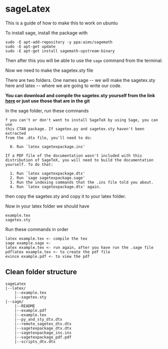 # sageLatex

This is a guide of how to make this to work on ubuntu

To install sage, install the package with

```
sudo -E apt-add-repository -y ppa:aims/sagemath
sudo -E apt-get update
sudo -E apt-get install sagemath-upstream-binary
```

Then after this you will be able to use the ``sage`` command from the terminal.

Now we need to make the sagetex.sty file

There are two folders. One names sage -- we will make the sagetex.sty here and latex -- where we are going to write our code.

**You can download and compile the sagetex.sty yourself from the link [here](https://www.ctan.org/tex-archive/macros/latex/contrib/sagetex/) or just use those that are in the git**

In the sage folder, run these commands

```
f you can't or don't want to install SageTeX by using Sage, you can use
this CTAN package. If sagetex.py and sagetex.sty haven't been extracted
from the .dtx file, you'll need to do:

  0. Run `latex sagetexpackage.ins'

If a PDF file of the documentation wasn't included with this
distribution of SageTeX, you will need to build the documentation
yourself. To do that:

  1. Run `latex sagetexpackage.dtx'
  2. Run `sage sagetexpackage.sage'
  3. Run the indexing commands that the .ins file told you about.
  4. Run `latex sagetexpackage.dtx' again.
```

then copy the sagetex.sty and copy it to your latex folder.

Now in your latex folder we should have

```
example.tex
sagetex.sty
```

Run these commands in order

```
latex example.tex <- compile the tex
sage example.sage <- 
latex example.tex <- run again, after you have run the .sage file
pdflatex example.tex <- to create the pdf file
evince example.pdf <- to view the pdf
```

## Clean folder structure


```
sageLatex
|--latex/
	|--example.tex
	|--sagetex.sty
|--sage/
	|--README
	|--example.pdf
	|--example.tex
	|--py_and_sty_dtx.dtx
	|--remote_sagetex_dtx.dtx
	|--sagetexpackage_dtx.dtx
	|--sagetexpackage_ins.ins
	|--sagetexpackage_pdf.pdf
	|--scripts_dtx.dtx
```
